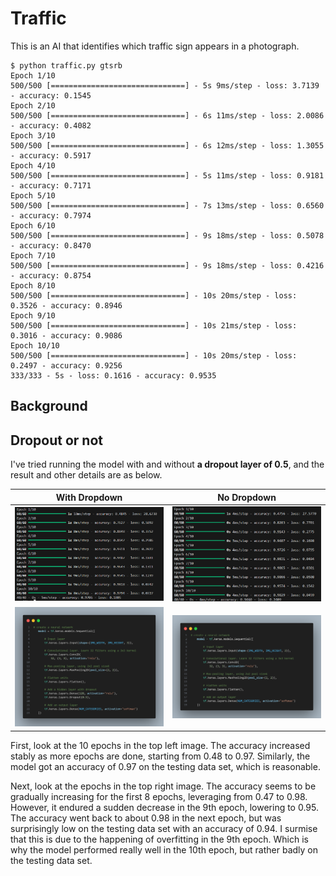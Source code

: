 # Traffic  
This is an AI that identifies which traffic sign appears in a photograph.  

```
$ python traffic.py gtsrb
Epoch 1/10
500/500 [==============================] - 5s 9ms/step - loss: 3.7139 - accuracy: 0.1545
Epoch 2/10
500/500 [==============================] - 6s 11ms/step - loss: 2.0086 - accuracy: 0.4082
Epoch 3/10
500/500 [==============================] - 6s 12ms/step - loss: 1.3055 - accuracy: 0.5917
Epoch 4/10
500/500 [==============================] - 5s 11ms/step - loss: 0.9181 - accuracy: 0.7171
Epoch 5/10
500/500 [==============================] - 7s 13ms/step - loss: 0.6560 - accuracy: 0.7974
Epoch 6/10
500/500 [==============================] - 9s 18ms/step - loss: 0.5078 - accuracy: 0.8470
Epoch 7/10
500/500 [==============================] - 9s 18ms/step - loss: 0.4216 - accuracy: 0.8754
Epoch 8/10
500/500 [==============================] - 10s 20ms/step - loss: 0.3526 - accuracy: 0.8946
Epoch 9/10
500/500 [==============================] - 10s 21ms/step - loss: 0.3016 - accuracy: 0.9086
Epoch 10/10
500/500 [==============================] - 10s 20ms/step - loss: 0.2497 - accuracy: 0.9256
333/333 - 5s - loss: 0.1616 - accuracy: 0.9535
```
## Background  



## Dropout or not
I've tried running the model with and without **a dropout layer of 0.5**, and the result and other details are as below.  
  

| With Dropdown | No Dropdown |
|:----------------------:|:--------------------:|
| ![alt text](images/image.png) | ![alt text](images/image-1.png)|
|![alt text](images/image-2.png) | ![alt text](images/image-3.png) |

First, look at the 10 epochs in the top left image. The accuracy increased stably as more epochs are done, starting from 0.48 to 0.97. Similarly, the model got an accuracy of 0.97 on the testing data set, which is reasonable. 
  
Next, look at the epochs in the top right image. The accuracy seems to be gradually increasing for the first 8 epochs, leveraging from 0.47 to 0.98. However, it endured a sudden decrease in the 9th epoch, lowering to 0.95. The accuracy went back to about 0.98 in the next epoch, but was surprisingly low on the testing data set with an accuracy of 0.94. I surmise that this is due to the happening of overfitting in the 9th epoch. Which is why the model performed really well in the 10th epoch, but rather badly on the testing data set. 

